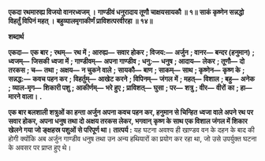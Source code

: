 **एकदा रथमारुह्य विजयो वानरध्वजम् ।** **गाण्डीवं धनुरादाय तूणौ चाक्षयसायकौ ॥ १॥** **साकं कृष्णेन सन्नद्धो विहर्तुं विपिनं महत् ।** **बहुव्यालमृगाकीर्णं प्राविशत्परवीरहा ॥ १४॥** 

**शब्दार्थ** 

**एकदा—** **एक बार** **; रथम्—** **रथ में** **; आरुह्य—** **सवार होकर** **; विजय:—** **अर्जुन** **; वानर—** **बन्दर (हनुमान)** **; ध्वजम्—** **जिसकी** **ध्वजा में** **; गाण्डीवम्—** **अपना गाण्डीव** **; धनु:—** **धनुष** **; आदाय—** **लेकर** **; तूणौ—** **दो तरकस** **; च—** **तथा** **; अक्षय—** **न चुकने वाले** **;** **सायकौ—** **बाण** **; साकम्—** **साथ** **; कृष्णेन—** **कृष्ण के** **; सन्नद्ध:—** **कवच पहन कर** **; विहर्तुम्—** **आखेट करने** **; विपिनम्—** **जंगल** **में** **; महत्—** **विशाल** **; बहु—** **अनेक** **; व्याल-मृग—** **शिकारी पशु** **; आकीर्णम्—** **भरे हुए** **; प्राविशत्—** **घुसा** **; पर—** **शत्रु** **; वीर—** **वीरों** **का** **; हा—** **मारने वाला।** **.** 

**एक बार बलशाली शत्रुओं का हन्ता अर्जुन अपना कवच पहन कर, हनुमान से चिन्हित** **ध्वजा वाले अपने रथ पर सवार होकर, अपना धनुष तथा दो अक्षय तरकस लेकर, भगवान्** **कृष्ण के साथ एक विशाल जंगल में शिकार खेलने गया जो ङ्क्षहस्र पशुओं से परिपूर्ण था।** **तात्पर्य :** यह घटना अवश्य ही खाण्डव वन के दहन के बाद की होगी क्योंकि अब अर्जुन गाण्डीव धनुष तथा उन अन्य हथियारों का प्रयोग कर रहा था, जो उसे उपर्युक्त घटना के अवसर पर प्राप्त हुए थे।  
